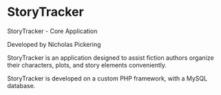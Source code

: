# StoryTracker
StoryTracker - Core Application

Developed by Nicholas Pickering

StoryTracker is an application designed to assist fiction authors organize their characters, plots, and story elements conveniently. 

StoryTracker is developed on a custom PHP framework, with a MySQL database. 


